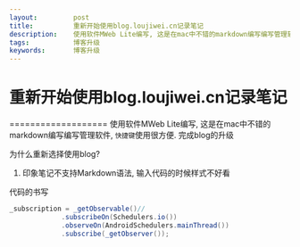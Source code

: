```yaml
---
layout:         post
title:          重新开始使用blog.loujiwei.cn记录笔记
description:    使用软件MWeb Lite编写, 这是在mac中不错的markdown编写编写管理软件, `快捷键`使用很方便
tags:           博客升级
keywords:       博客升级
---
```


# 重新开始使用blog.loujiwei.cn记录笔记
===================
	使用软件MWeb Lite编写, 这是在mac中不错的markdown编写编写管理软件, `快捷键`使用很方便. 完成blog的升级
	
 为什么重新选择使用blog?
 
 1. 印象笔记不支持Markdown语法, 输入代码的时候样式不好看
 
 代码的书写
 
 ```Java
 _subscription = _getObservable()//
              .subscribeOn(Schedulers.io())
              .observeOn(AndroidSchedulers.mainThread())
              .subscribe(_getObserver());
```

	
	



